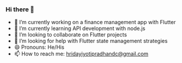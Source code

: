 ### Hi there 👋


- 🔭 I’m currently working on a finance management app with Flutter
- 🌱 I’m currently learning API development with node.js
- 👯 I’m looking to collaborate on Flutter projects
- 🤔 I’m looking for help with Flutter state management strategies
- 😄 Pronouns: He/His
- 📫 How to reach me: hridayjyotipradhandc@gmail.com


<!--
**hridaypradhan/hridaypradhan** is a ✨ _special_ ✨ repository because its `README.md` (this file) appears on your GitHub profile.

Here are some ideas to get you started:

- 💬 Ask me about ...

- ⚡ Fun fact: ...
-->
